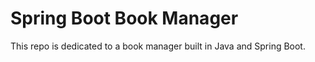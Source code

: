 # Spring Boot Book Manager

This repo is dedicated to a book manager built in Java and Spring Boot.
